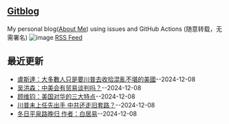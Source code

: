 ## [Gitblog](https://luckypoem.github.io/gitblog-by-yihong0618)
My personal blog([About Me](https://github.com/yihong0618/gitblog/issues/282)) using issues and GitHub Actions (随意转载，无需署名)
![image](https://github.com/user-attachments/assets/a168bf11-661e-4566-b042-7fc9544de528)
[RSS Feed](https://raw.githubusercontent.com/luckypoem/gitblog-by-yihong0618/master/feed.xml)

## 最近更新
- [盧斯達：大多數人只是要川普去收拾混亂不堪的美國](https://github.com/luckypoem/gitblog-by-yihong0618/issues/7)--2024-12-08
- [吴洪森：中美会有贸易谈判吗？](https://github.com/luckypoem/gitblog-by-yihong0618/issues/6)--2024-12-08
- [顾维钧：美国对华的三大特点](https://github.com/luckypoem/gitblog-by-yihong0618/issues/5)--2024-12-08
- [川普未上任先出手 中共还走旧套路？](https://github.com/luckypoem/gitblog-by-yihong0618/issues/4)--2024-12-08
- [冬日平泉路晚归 作者：白居易](https://github.com/luckypoem/gitblog-by-yihong0618/issues/3)--2024-12-08
